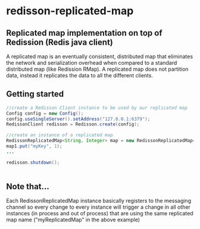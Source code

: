 # redisson-replicated-map
## Replicated map implementation on top of Redission (Redis java client)

A replicated map is an eventually consistent, distributed map that eliminates the network and serialization overhead when compared to a standard distributed map (like Redission RMap). A replicated map does not partition data, instead it replicates the data to all the different clients.

## Getting started
```java
//create a Redisson Client instance to be used by our replicated map
Config config = new Config();
config.useSingleServer().setAddress("127.0.0.1:6379");
RedissonClient redisson = Redisson.create(config);

//create an instance of a replicated map
RedissonReplicatedMap<String, Integer> map = new RedissonReplicatedMap<String, Integer>(redisson, "myReplicatedMap");
map1.put("myKey", 1);
...

redisson.shutdown();
			
```
## Note that...
Each RedissonReplicatedMap instance basically registers to the messaging channel so every change to every instance will trigger a change in all other instances (in process and out of process) that are using the same replicated map name ("myReplicatedMap" in the above example)
